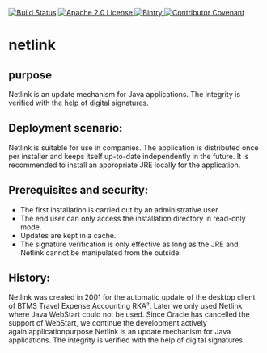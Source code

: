 [![Build Status](https://travis-ci.org/BTMS-GmbH/netlink.svg?branch=master)](https://travis-ci.org/BTMS-GmbH/netlink)
[![Apache 2.0 License](https://img.shields.io/badge/license-Apache%202.0-blue.svg) ](hhttps://github.com/BTMS-GmbH/netlink/blob/master/LICENSE)
[![Bintry](https://api.bintray.com/packages/btms/maven/netlink/images/download.svg) ](https://bintray.com/btms/maven/netlink/_latestVersion)
[![Contributor Covenant](https://img.shields.io/badge/Contributor%20Covenant-v1.4%20adopted-ff69b4.svg)](code-of-conduct.md) 
# netlink
## purpose
Netlink is an update mechanism for Java applications. The integrity is verified with the help of digital signatures.

## Deployment scenario:
Netlink is suitable for use in companies. The application is distributed once per installer and keeps itself up-to-date independently in the future. It is recommended to install an appropriate JRE locally for the application.

## Prerequisites and security:
* The first installation is carried out by an administrative user.
* The end user can only access the installation directory in read-only mode.
* Updates are kept in a cache.
* The signature verification is only effective as long as the JRE and Netlink cannot be manipulated from the outside.

## History:
Netlink was created in 2001 for the automatic update of the desktop client of BTMS Travel Expense Accounting RKA². Later we only used Netlink where Java WebStart could not be used.
Since Oracle has cancelled the support of WebStart, we continue the development actively again.applicationpurpose
Netlink is an update mechanism for Java applications. The integrity is verified with the help of digital signatures.
